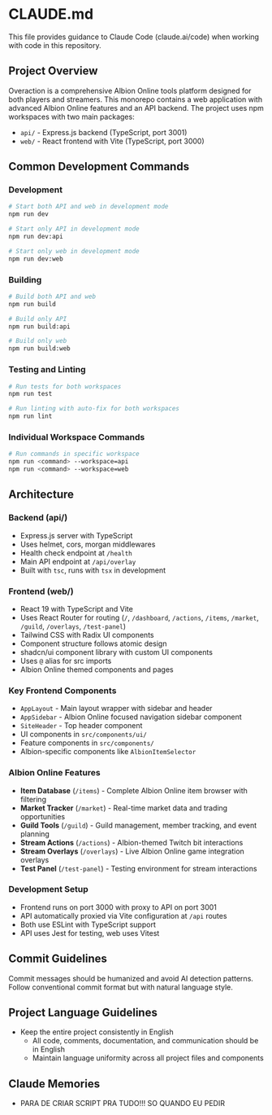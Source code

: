 # CLAUDE.md

This file provides guidance to Claude Code (claude.ai/code) when working with code in this repository.

## Project Overview

Overaction is a comprehensive Albion Online tools platform designed for both players and streamers. This monorepo contains a web application with advanced Albion Online features and an API backend. The project uses npm workspaces with two main packages:

- `api/` - Express.js backend (TypeScript, port 3001)
- `web/` - React frontend with Vite (TypeScript, port 3000)

## Common Development Commands

### Development
```bash
# Start both API and web in development mode
npm run dev

# Start only API in development mode
npm run dev:api

# Start only web in development mode  
npm run dev:web
```

### Building
```bash
# Build both API and web
npm run build

# Build only API
npm run build:api

# Build only web
npm run build:web
```

### Testing and Linting
```bash
# Run tests for both workspaces
npm run test

# Run linting with auto-fix for both workspaces
npm run lint
```

### Individual Workspace Commands
```bash
# Run commands in specific workspace
npm run <command> --workspace=api
npm run <command> --workspace=web
```

## Architecture

### Backend (api/)
- Express.js server with TypeScript
- Uses helmet, cors, morgan middlewares
- Health check endpoint at `/health`
- Main API endpoint at `/api/overlay`
- Built with `tsc`, runs with `tsx` in development

### Frontend (web/)
- React 19 with TypeScript and Vite
- Uses React Router for routing (`/`, `/dashboard`, `/actions`, `/items`, `/market`, `/guild`, `/overlays`, `/test-panel`)
- Tailwind CSS with Radix UI components
- Component structure follows atomic design
- shadcn/ui component library with custom UI components
- Uses `@` alias for src imports
- Albion Online themed components and pages

### Key Frontend Components
- `AppLayout` - Main layout wrapper with sidebar and header
- `AppSidebar` - Albion Online focused navigation sidebar component
- `SiteHeader` - Top header component
- UI components in `src/components/ui/`
- Feature components in `src/components/`
- Albion-specific components like `AlbionItemSelector`

### Albion Online Features
- **Item Database** (`/items`) - Complete Albion Online item browser with filtering
- **Market Tracker** (`/market`) - Real-time market data and trading opportunities
- **Guild Tools** (`/guild`) - Guild management, member tracking, and event planning
- **Stream Actions** (`/actions`) - Albion-themed Twitch bit interactions
- **Stream Overlays** (`/overlays`) - Live Albion Online game integration overlays
- **Test Panel** (`/test-panel`) - Testing environment for stream interactions

### Development Setup
- Frontend runs on port 3000 with proxy to API on port 3001
- API automatically proxied via Vite configuration at `/api` routes
- Both use ESLint with TypeScript support
- API uses Jest for testing, web uses Vitest

## Commit Guidelines

Commit messages should be humanized and avoid AI detection patterns. Follow conventional commit format but with natural language style.

## Project Language Guidelines

- Keep the entire project consistently in English
  - All code, comments, documentation, and communication should be in English
  - Maintain language uniformity across all project files and components

## Claude Memories

- PARA DE CRIAR SCRIPT PRA TUDO!!! SO QUANDO EU PEDIR